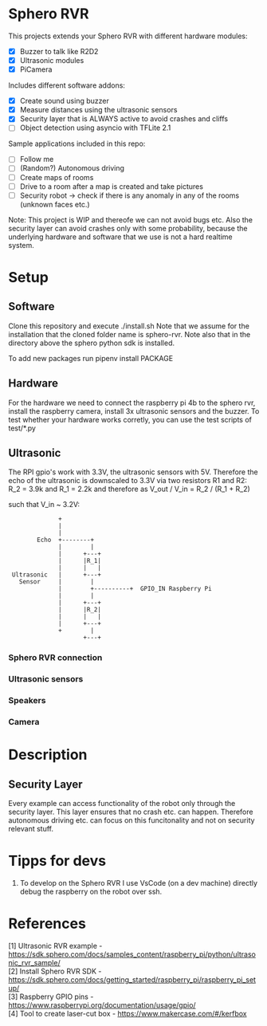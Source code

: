 # Sphero RVR
This projects extends your Sphero RVR with different hardware modules:
- [x] Buzzer to talk like R2D2
- [x] Ultrasonic modules
- [x] PiCamera

Includes different software addons:
- [x] Create sound using buzzer
- [x] Measure distances using the ultrasonic sensors
- [x] Security layer that is ALWAYS active to avoid crashes and cliffs
- [ ] Object detection using asyncio with TFLite 2.1

Sample applications included in this repo:
- [ ] Follow me
- [ ] (Random?) Autonomous driving
- [ ] Create maps of rooms
- [ ] Drive to a room after a map is created and take pictures
- [ ] Security robot -> check if there is any anomaly in any of the rooms (unknown faces etc.)

Note: This project is WIP and thereofe we can not avoid bugs etc. Also the 
security layer can avoid crashes only with some probability, because the underlying
hardware and software that we use is not a hard realtime system.


# Setup
## Software
Clone this repository and execute ./install.sh
Note that we assume for the installation that the cloned folder name is sphero-rvr.
Note also that in the directory above the sphero python sdk is installed.

To add new packages run pipenv install PACKAGE


## Hardware
For the hardware we need to connect the raspberry pi 4b to the sphero rvr, install the raspberry camera, install 3x ultrasonic sensors and the buzzer. To test whether your hardware works corretly, you can use the test scripts of test/*.py

## Ultrasonic
The RPI gpio's work with 3.3V, the ultrasonic sensors with 5V. Therefore the echo of the ultrasonic is downscaled to  3.3V via two resistors R1 and R2:
R_2 = 3.9k and R_1 = 2.2k
and therefore 
as V_out / V_in = R_2 / (R_1 + R_2)

such that V_in ~ 3.2V:

```
              +
              |
              |
        Echo  +--------+
              |        |
              |      +---+
              |      |R_1|
              |      |   |
 Ultrasonic   |      +---+
   Sensor     |        |
              |        +----------+  GPIO_IN Raspberry Pi
              |        |
              |      +---+
              |      |R_2|
              |      |   |
              |      +---+
              +        |
                     +---+
```


### Sphero RVR connection

### Ultrasonic sensors

### Speakers

### Camera


# Description
## Security Layer 
Every example can access functionality of the robot only through the security layer. This layer ensures that no crash etc. can happen. Therefore autonomous driving etc. can focus on this funcitonality and not on security relevant stuff.


# Tipps for devs
1. To develop on the Sphero RVR I use VsCode (on a dev machine) directly debug the raspberry on the robot over ssh.


# References
[1] Ultrasonic RVR example - https://sdk.sphero.com/docs/samples_content/raspberry_pi/python/ultrasonic_rvr_sample/ <br />
[2] Install Sphero RVR SDK - https://sdk.sphero.com/docs/getting_started/raspberry_pi/raspberry_pi_setup/ <br />
[3] Raspberry GPIO pins - https://www.raspberrypi.org/documentation/usage/gpio/ <br/>
[4] Tool to create laser-cut box - https://www.makercase.com/#/kerfbox <br />
